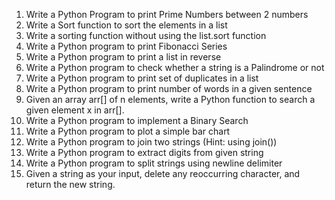 1. Write a Python Program to print Prime Numbers between 2 numbers
2. Write a Sort function to sort the elements in a list
3. Write a sorting function without using the list.sort function
4. Write a Python program to print Fibonacci Series
5. Write a Python program to print a list in reverse
6. Write a Python program to check whether a string is a Palindrome or not 
7. Write a Python program to print set of duplicates in a list
8. Write a Python program to print number of words in a given sentence
9. Given an array arr[] of n elements, write a Python function to search a given element x in arr[].
10. Write a Python program to implement a Binary Search
11. Write a Python program to plot a simple bar chart
12. Write a Python program to join two strings (Hint: using join())
13. Write a Python program to extract digits from given string
14. Write a Python program to split strings using newline delimiter
15. Given a string as your input, delete any reoccurring character, and return the new string.